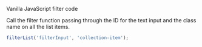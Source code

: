 Vanilla JavaScript filter code

Call the filter function passing through the ID for the text input and the class name on all the list items.

```javascript
filterList('filterInput', 'collection-item');
```
